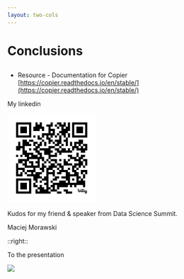 ```yaml
---
layout: two-cols
---
```



# Conclusions

##

<v-clicks>

* Resource - Documentation for Copier [https://copier.readthedocs.io/en/stable/](https://copier.readthedocs.io/en/stable/)


My linkedin

<img style="height: 200px;" src="./assets/linkedin-qrcode.png" />  

Kudos for my friend & speaker from Data Science Summit.

Maciej Morawski


</v-clicks>

::right::
<v-clicks>



<!-- <QRcode title="My Linkedin " source="./assets/linkedin-qrcode.png"/> -->

To the presentation

<!-- <img style="height: 200px;" src="./assets/workshop-qrcode.png" />  -->
<img style="height: 200px;" src="./assets/presentation-qrcode.png" /> 

<!-- https://github.com/KuligKamil/code-conf-essions/tree/main/prod/mongodb-python-summit-2024.pdf -->

<!-- 
<img style="height: 300px;" :src="source" />   -->

</v-clicks>